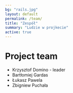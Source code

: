 ```yaml
---
bg: "rails.jpg"
layout: default
permalink: /team/
title: "Zespół"
summary: "Ludzie w projkecie"
active: true
---
```


# Project team
- Krzysztof Domino - leader
- Bartłomiej Gardas
- Łukasz Pawela
- Zbigniew Puchała
